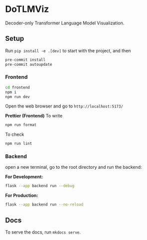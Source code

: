 # DoTLMViz

Decoder-only Transformer Language Model Visualization.

## Setup

Run `pip install -e .[dev]` to start with the project, and then

```bash
pre-commit install
pre-commit autoupdate
```

### Frontend

```bash
cd frontend
npm i
npm run dev
```

Open the web browser and go to `http://localhost:5173/`

**Prettier (Frontend)**
To write

```bash
npm run format
```

To check

```bash
npm run lint
```

### Backend

open a new terminal, go to the root directory and run the backend:

**For Development:**

```bash
flask --app backend run --debug
```

**For Production:**

```bash
flask --app backend run --no-reload
```

## Docs

To serve the docs, run `mkdocs serve`.
